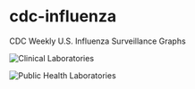 # cdc-influenza
CDC Weekly U.S. Influenza Surveillance Graphs

![Clinical Laboratories](https://www.cdc.gov/flu/weekly/WeeklyArchives2022-2023/images/WHONPHL25_small.gif?raw=true)

![Public Health Laboratories](https://www.cdc.gov/flu/weekly/weeklyarchives2022-2023/images/WHOPHL25_small.gif?raw=true)
        